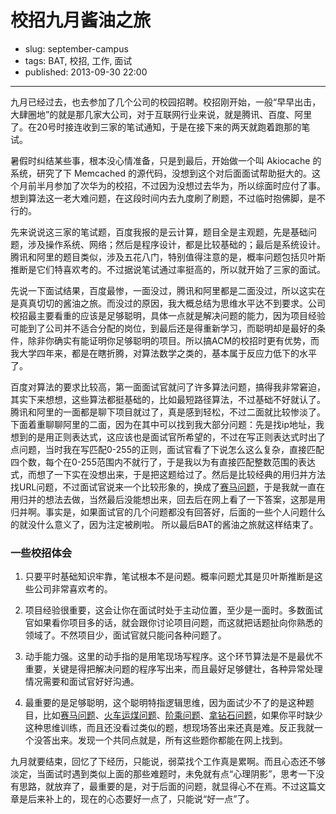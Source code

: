 # 校招九月酱油之旅

- slug: september-campus
- tags: BAT, 校招, 工作, 面试
- published: 2013-09-30 22:00

-------------------------

九月已经过去，也去参加了几个公司的校园招聘。校招刚开始，一般“早早出击，大肆圈地”的就是那几家大公司，对于互联网行业来说，就是腾讯、百度、阿里了。在20号时接连收到三家的笔试通知，于是在接下来的两天就跑着跑那的笔试。

暑假时纠结某些事，根本没心情准备，只是到最后，开始做一个叫 Akiocache 的系统，研究了下 Memcached 的源代码，没想到这个对后面面试帮助挺大的。这个月前半月参加了次华为的校招，不过因为没想过去华为，所以综面时应付了事。想到算法这一老大难问题，在这段时间内去九度刷了刷题，不过临时抱佛脚，是不行的。

先来说说这三家的笔试题，百度我报的是云计算，题目全是主观题，先是基础问题，涉及操作系统、网络；然后是程序设计，都是比较基础的；最后是系统设计。腾讯和阿里的题目类似，涉及五花八门，特别值得注意的是，概率问题包括贝叶斯推断是它们特喜欢考的。不过据说笔试通过率挺高的，所以就开始了三家的面试。

先说一下面试结果，百度最惨，一面没过，腾讯和阿里都是二面没过，所以这实在是真真切切的酱油之旅。而没过的原因，我大概总结为思维水平达不到要求。公司校招最主要看重的应该是足够聪明，具体一点就是解决问题的能力，因为项目经验可能到了公司并不适合分配的岗位，到最后还是得重新学习，而聪明却是最好的条件，除非你确实有能证明你足够聪明的项目。所以搞ACM的校招时更有优势，而我大学四年来，都是在瞎折腾，对算法数学之类的，基本属于反应力低下的水平了。

百度对算法的要求比较高，第一面面试官就问了许多算法问题，搞得我非常窘迫，其实下来想想，这些算法都挺基础的，比如最短路径算法，不过基础不好就认了。腾讯和阿里的一面都是聊下项目就过了，真是感到轻松，不过二面就比较惨淡了。下面着重聊聊阿里的二面，因为在其中可以找到我大部分问题：先是找ip地址，我想到的是用正则表达式，这应该也是面试官所希望的，不过在写正则表达式时出了点问题，当时我在写匹配0-255的正则，面试官看了下说怎么这么复杂，直接匹配四个数，每个在0-255范围内不就行了，于是我以为有直接匹配整数范围的表达式，而想了一下实在没想出来，于是把这题给过了。然后是比较经典的用归并方法找URL问题，不过面试官说来一个比较形象的，换成了[赛马问题][1]，于是我就一直在用归并的想法去做，当然最后没能想出来，回去后在网上看了一下答案，这那是用归并啊。事实是，如果面试官的几个问题都没有回答好，后面的一些个人问题什么的就没什么意义了，因为注定被刷啦。
所以最后BAT的酱油之旅就这样结束了。

### 一些校招体会

1. 只要平时基础知识牢靠，笔试根本不是问题。概率问题尤其是贝叶斯推断是这些公司非常喜欢考的。

2. 项目经验很重要，这会让你在面试时处于主动位置，至少是一面时。多数面试官如果看你项目多的话，就会跟你讨论项目问题，而这就把话题扯向你熟悉的领域了。不然项目少，面试官就只能问各种问题了。

3. 动手能力强。这里的动手指的是用笔现场写程序。这个环节算法是不是最优不重要，关键是得把解决问题的程序写出来，而且最好足够健壮，各种异常处理情况需要和面试官好好沟通。

4. 最重要的是足够聪明，这个聪明特指逻辑思维，因为面试少不了的是这种题目，比如[赛马问题][1]、[火车运煤问题][2]、[阶乘问题][3]、[拿钻石问题][4]，如果你平时缺少这种思维训练，而且还没看过类似的题，想现场答出来还真是难。反正我就一个没答出来。发现一个共同点就是，所有这些题你都能在网上找到。

九月就要结束，回忆了下经历，只能说，弱菜找个工作真是累啊。而且心态还不够淡定，当面试时遇到类似上面的那些难题时，未免就有点“心理阴影”，思考一下没有思路，就放弃了，最重要的是，对于后面的问题，就显得心不在焉。不过这篇文章是后来补上的，现在的心态要好一点了，只能说“好一点”了。

[1]: http://coolshell.cn/articles/1202.html
[2]: http://coolshell.cn/articles/4429.html
[3]: http://www.chinaunix.net/old_jh/23/926848.html
[4]: http://www.zhihu.com/question/20641620


